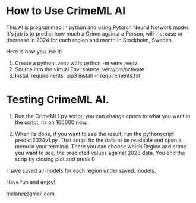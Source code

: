 # How to Use CrimeML AI


This AI is programmed in python and using Pytorch Neural Network model.
It's job is to predict how much a Crime against a Person, will increase or decrease in 2024 for each region and month in Stockholm, Sweden.

Here is how you use it:

1. Create a python .venv with:  python -m venv .venv
2. Source into the virtual Env: source .venv/bin/activate
3. Install requirements: pip3 install -r requirements.txt


# Testing CrimeML AI.

1. Run the CrimeML1.py script, you can change epocs to what you want in the script, its on 100000 now.

2. When its done, if you want to see the result, run the pythonscript
predict2024v1.py. That script fix the data to be readable and open a menu in your terminal. There you can choose which Region and crime you want to see, the predicted values against 2023 data.
You end the scrip by closing plot and press 0

I have saved all models for each region under saved_models.

Have fun and enjoy!

melane@gmail.com
